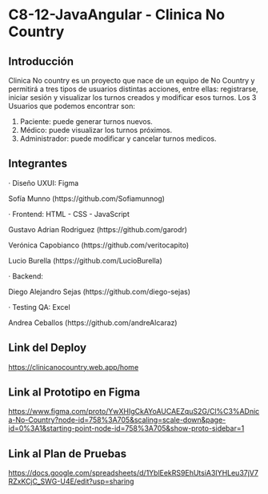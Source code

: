 # C8-12-JavaAngular - Clinica No Country
## Introducción
Clinica No country es un proyecto que nace de un equipo de No Country y permitirá a tres tipos de usuarios distintas acciones, entre ellas: registrarse, iniciar sesión y visualizar los turnos creados y modificar esos turnos. Los 3 Usuarios que podemos encontrar son:
1) Paciente: puede generar turnos nuevos.
2) Médico: puede visualizar los turnos próximos.
3) Administrador: puede modificar y cancelar turnos medicos. 

## Integrantes
· Diseño UXUI: Figma
<p>Sofía Munno (https://github.com/Sofiamunnog)</p>

· Frontend: HTML - CSS - JavaScript
<p>Gustavo Adrian Rodriguez (https://github.com/garodr)</p>
<p>Verónica Capobianco (https://github.com/veritocapito)</p>
<p>Lucio Burella (https://github.com/LucioBurella)</p>

· Backend: 
<p>Diego Alejandro Sejas (https://github.com/diego-sejas)</p>

· Testing QA: Excel
<p>Andrea Ceballos (https://github.com/andreAlcaraz)</p>

## Link del Deploy
https://clinicanocountry.web.app/home

## Link al Prototipo en Figma
https://www.figma.com/proto/YwXHIgCkAYoAUCAEZquS2G/Cl%C3%ADnica-No-Country?node-id=758%3A705&scaling=scale-down&page-id=0%3A1&starting-point-node-id=758%3A705&show-proto-sidebar=1

## Link al Plan de Pruebas
https://docs.google.com/spreadsheets/d/1YblEekRS9EhUtsiA3IYHLeu37jV7RZxKCjC_SWG-U4E/edit?usp=sharing




